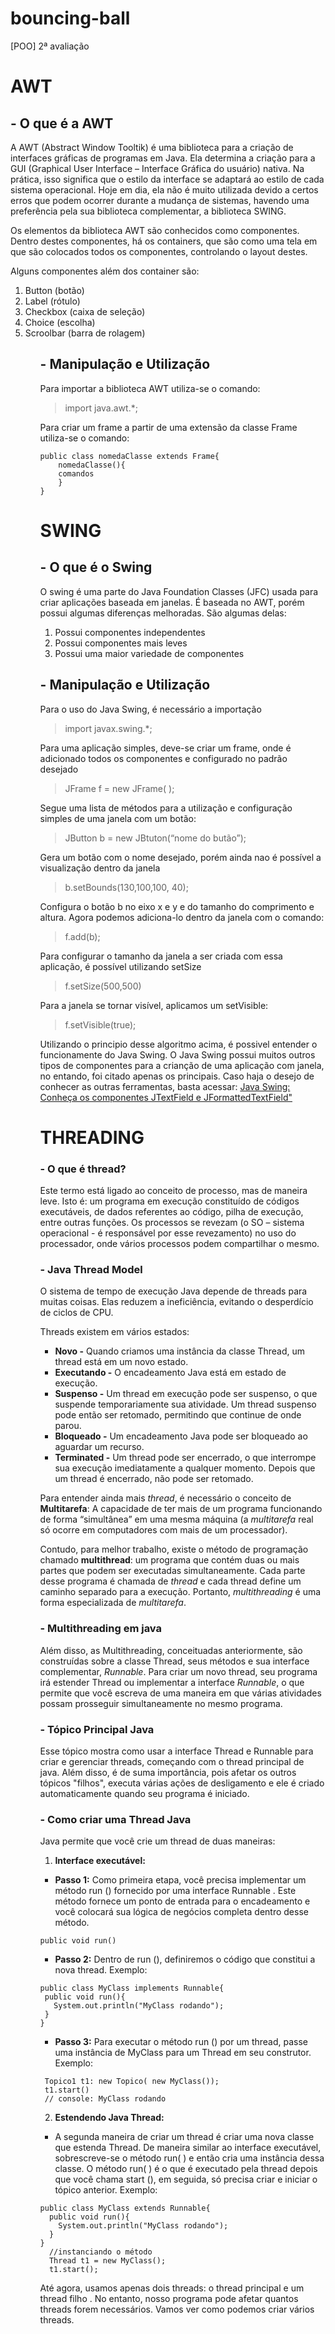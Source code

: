 # bouncing-ball
[POO] 2ª avaliação
<h1>AWT</h1> 

<h2>- O que é a AWT</h2>

<p> A AWT (Abstract Window Tooltik) é uma biblioteca para a criação de interfaces gráficas de programas em Java. Ela determina a criação para a GUI (Graphical User Interface – Interface Gráfica do usuário) nativa. Na prática, isso significa que o estilo da interface se adaptará ao estilo de cada sistema operacional. Hoje em dia, ela não é muito utilizada devido a certos erros que podem ocorrer durante a mudança de sistemas, havendo uma preferência pela sua biblioteca complementar, a biblioteca SWING.</p>

<p> Os elementos da biblioteca AWT são conhecidos como componentes. Dentro destes componentes, há os containers, que são como uma tela em que são colocados todos os componentes, controlando o layout destes.</p>

<p> Alguns componentes além dos container são:</p>
<ol>
	<li> Button (botão)</li>
	<li>Label (rótulo)</li>
	<li>Checkbox (caixa de seleção)</li>
	<li>Choice (escolha)</li>
	<li>Scroolbar (barra de rolagem)</li>
<ol/>

<h2>- Manipulação e Utilização</h2>
	
Para importar a biblioteca AWT utiliza-se o comando:
<blockquote> import java.awt.*; </blockquote>

<p> Para criar um frame a partir de uma extensão da classe Frame utiliza-se o comando:</p>

```
public class nomedaClasse extends Frame{
    nomedaClasse(){  
	comandos
    }		
}
```	

<h1>SWING</h1>

<h2>- O que é o Swing</h2>

<p> O swing é uma parte do Java Foundation Classes (JFC) usada para criar aplicações baseada em janelas. É baseada no AWT, porém possui algumas diferenças melhoradas. São algumas delas:</p>
<ol>
	<li> Possui componentes independentes</li>
	<li> Possui componentes mais leves </li>
	<li> Possui uma maior variedade de componentes</li>	
</ol>
<h2>- Manipulação e Utilização</h2>

<p> Para o uso do Java Swing, é necessário a importação</p>
<blockquote> import javax.swing.*; </blockquote>

<p>Para uma aplicação simples, deve-se criar um frame, onde é adicionado todos os componentes e configurado no padrão desejado
<blockquote> JFrame f = new JFrame( ); </blockquote>

<p>Segue uma lista de métodos para a utilização e configuração simples de uma janela com um botão:</p>
<blockquote>JButton b = new JBtuton(“nome do butão”);</blockquote>

<p>Gera um botão com o nome desejado, porém ainda nao é possível a visualização dentro da janela</p>
<blockquote>b.setBounds(130,100,100, 40);</blockquote>

<p> Configura o botão b no eixo x e y e do tamanho do comprimento e altura.
Agora podemos adiciona-lo dentro da janela com o comando: </p>
<blockquote>f.add(b);</blockquote>

<p> Para configurar o tamanho da janela a ser criada com essa aplicação, é possível utilizando setSize</p>
<blockquote> f.setSize(500,500)</blockquote>

<p> Para a janela se tornar visível, aplicamos um setVisible:</p>
<blockquote>f.setVisible(true);</blockquote>

<p> Utilizando o principio desse algoritmo acima, é possivel entender o funcionamente do Java Swing. O Java Swing possui muitos outros tipos de componentes para a crianção de uma aplicação com janela, no entando, foi citado apenas os principais. Caso haja o desejo de conhecer as outras ferramentas, basta acessar: <a href = "https://www.devmedia.com.br/java-swing-conheca-os-componentes-jtextfield-e-jformattedtextfield/30981">Java Swing: Conheça os componentes JTextField e JFormattedTextField"</a></p>

<h1>THREADING</h1>

<h3>- O que é thread?</h3>

Este termo está ligado ao conceito de processo, mas de maneira leve. Isto é: um programa em execução constituído de códigos executáveis, de dados referentes ao código, pilha de execução, entre outras funções. Os processos se revezam (o SO – sistema operacional - é responsável por esse revezamento) no uso do processador, onde vários processos podem compartilhar o mesmo.
  
<h3>- Java Thread Model</h3>

O sistema de tempo de execução Java depende de threads para muitas coisas. Elas reduzem a ineficiência, evitando o desperdício de ciclos de CPU.
  
Threads existem em vários estados: 
<ul>
  <li><b>Novo -</b> Quando criamos uma instância da classe Thread, um thread está em um novo estado.</li>
  <li><b>Executando -</b> O encadeamento Java está em estado de execução. </li>
  <li><b>Suspenso -</b> Um thread em execução pode ser suspenso, o que suspende temporariamente sua atividade. Um thread suspenso pode então ser retomado, permitindo que continue de onde parou.</li>
  <li><b>Bloqueado -</b> Um encadeamento Java pode ser bloqueado ao aguardar um recurso.</li>
  <li><b>Terminated -</b> Um thread pode ser encerrado, o que interrompe sua execução imediatamente a qualquer momento. Depois que um thread é encerrado, não pode ser retomado.</li>
</ul>

Para entender ainda mais <i>thread</i>, é necessário o conceito de <b>Multitarefa</b>: A capacidade de ter mais de um programa funcionando de forma “simultânea” em uma mesma máquina (a <i>multitarefa</i> real só ocorre em computadores com mais de um processador).

Contudo, para melhor trabalho, existe o método de programação chamado <b>multithread</b>: um programa que contém duas ou mais partes que podem ser executadas simultaneamente. Cada parte desse programa é chamada de <i>thread</i> e cada thread define um caminho separado para a execução. Portanto, <i>multithreading</i> é uma forma especializada de <i>multitarefa</i>.

### - Multithreading em java
Além disso, as Multithreading, conceituadas anteriormente, são construídas sobre a classe Thread, seus métodos e sua interface complementar, *Runnable*. Para criar um novo thread, seu programa irá estender Thread ou implementar a interface *Runnable*, o que permite que você escreva de uma maneira em que várias atividades possam prosseguir simultaneamente no mesmo programa.

### - Tópico Principal Java
Esse tópico mostra como usar a interface Thread e Runnable para criar e gerenciar threads, começando com o thread principal de java. Além disso, é de suma importância, pois afetar os outros tópicos "filhos", executa várias ações de desligamento e ele é criado automaticamente quando seu programa é iniciado. 

### - Como criar uma Thread Java
Java permite que você crie um thread de duas maneiras:
1. **Interface executável:**
  * **Passo 1:**
  Como primeira etapa, você precisa implementar um método run () fornecido por uma interface Runnable . Este método fornece um ponto de entrada para o encadeamento e você colocará sua lógica de negócios completa dentro desse método.
  ```
  public void run()
  ```
  * **Passo 2:**
  Dentro de run (), definiremos o código que constitui a nova thread. Exemplo:
   ```
  public class MyClass implements Runnable{
    public void run(){
      System.out.println("MyClass rodando");
    }
  }
  ```
   * **Passo 3:**
   Para executar o método run () por um thread, passe uma instância de MyClass para um Thread em seu construtor. Exemplo:
   ```
    Topico1 t1: new Topico( new MyClass());
    t1.start()
    // console: MyClass rodando
   ```
2. **Estendendo Java Thread:**
  * A segunda maneira de criar um thread é criar uma nova classe que estenda Thread. De maneira similar ao interface executável, sobrescreve-se o método run( ) e então cria uma instância dessa classe. O método run( ) é o que é executado pela thread depois que você chama start (), em seguida, só precisa criar e iniciar o tópico anterior. Exemplo:
  ```
  public class MyClass extends Runnable{
    public void run(){
      System.out.println("MyClass rodando");
    }
  }
    //instanciando o método
    Thread t1 = new MyClass();
    t1.start();
  ```
Até agora, usamos apenas dois threads: o thread principal e um thread filho . No entanto, nosso programa pode afetar quantos threads forem necessários. Vamos ver como podemos criar vários threads.



